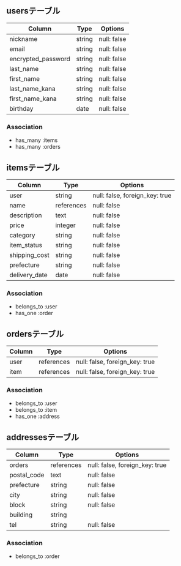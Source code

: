 ## usersテーブル

| Column             | Type   | Options     |
| -------------------| -------|-------------|
| nickname           | string | null: false |
| email              | string | null: false |
| encrypted_password | string | null: false |
| last_name          | string | null: false |
| first_name         | string | null: false |
| last_name_kana     | string | null: false |
| first_name_kana    | string | null: false |
| birthday           | date   | null: false |

### Association
- has_many :items
- has_many :orders

## itemsテーブル

| Column         | Type       | Options                        |
| ---------------| -----------|--------------------------------|
| user           | string     | null: false, foreign_key: true |
| name           | references | null: false                    |
| description    | text       | null: false                    |
| price          | integer    | null: false                    |
| category       | string     | null: false                    |
| item_status    | string     | null: false                    |
| shipping_cost  | string     | null: false                    |
| prefecture     | string     | null: false                    |
| delivery_date  | date       | null: false                    |

### Association
- belongs_to :user
- has_one :order

## ordersテーブル

| Column         | Type       | Options                        |
| ---------------| -----------|--------------------------------|
| user           | references | null: false, foreign_key: true |
| item           | references | null: false, foreign_key: true |

### Association
- belongs_to :user
- belongs_to :item
- has_one :address

## addressesテーブル

| Column      | Type         | Options                        |
| ------------| -------------|--------------------------------|
| orders      | references   | null: false, foreign_key: true |
| postal_code | text         | null: false                    |
| prefecture  | string       | null: false                    |
| city        | string       | null: false                    |
| block       | string       | null: false                    |
| building    | string       |                                |
| tel         | string       | null: false                    |

### Association
- belongs_to :order


